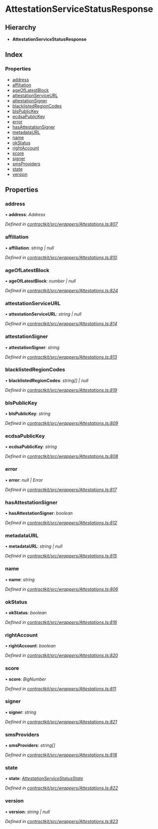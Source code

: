 # AttestationServiceStatusResponse

## Hierarchy

* **AttestationServiceStatusResponse**

## Index

### Properties

* [address](_wrappers_attestations_.attestationservicestatusresponse.md#address)
* [affiliation](_wrappers_attestations_.attestationservicestatusresponse.md#affiliation)
* [ageOfLatestBlock](_wrappers_attestations_.attestationservicestatusresponse.md#ageoflatestblock)
* [attestationServiceURL](_wrappers_attestations_.attestationservicestatusresponse.md#attestationserviceurl)
* [attestationSigner](_wrappers_attestations_.attestationservicestatusresponse.md#attestationsigner)
* [blacklistedRegionCodes](_wrappers_attestations_.attestationservicestatusresponse.md#blacklistedregioncodes)
* [blsPublicKey](_wrappers_attestations_.attestationservicestatusresponse.md#blspublickey)
* [ecdsaPublicKey](_wrappers_attestations_.attestationservicestatusresponse.md#ecdsapublickey)
* [error](_wrappers_attestations_.attestationservicestatusresponse.md#error)
* [hasAttestationSigner](_wrappers_attestations_.attestationservicestatusresponse.md#hasattestationsigner)
* [metadataURL](_wrappers_attestations_.attestationservicestatusresponse.md#metadataurl)
* [name](_wrappers_attestations_.attestationservicestatusresponse.md#name)
* [okStatus](_wrappers_attestations_.attestationservicestatusresponse.md#okstatus)
* [rightAccount](_wrappers_attestations_.attestationservicestatusresponse.md#rightaccount)
* [score](_wrappers_attestations_.attestationservicestatusresponse.md#score)
* [signer](_wrappers_attestations_.attestationservicestatusresponse.md#signer)
* [smsProviders](_wrappers_attestations_.attestationservicestatusresponse.md#smsproviders)
* [state](_wrappers_attestations_.attestationservicestatusresponse.md#state)
* [version](_wrappers_attestations_.attestationservicestatusresponse.md#version)

## Properties

### address

• **address**: _Address_

_Defined in_ [_contractkit/src/wrappers/Attestations.ts:807_](https://github.com/celo-org/celo-monorepo/blob/master/packages/sdk/contractkit/src/wrappers/Attestations.ts#L807)

### affiliation

• **affiliation**: _string \| null_

_Defined in_ [_contractkit/src/wrappers/Attestations.ts:810_](https://github.com/celo-org/celo-monorepo/blob/master/packages/sdk/contractkit/src/wrappers/Attestations.ts#L810)

### ageOfLatestBlock

• **ageOfLatestBlock**: _number \| null_

_Defined in_ [_contractkit/src/wrappers/Attestations.ts:824_](https://github.com/celo-org/celo-monorepo/blob/master/packages/sdk/contractkit/src/wrappers/Attestations.ts#L824)

### attestationServiceURL

• **attestationServiceURL**: _string \| null_

_Defined in_ [_contractkit/src/wrappers/Attestations.ts:814_](https://github.com/celo-org/celo-monorepo/blob/master/packages/sdk/contractkit/src/wrappers/Attestations.ts#L814)

### attestationSigner

• **attestationSigner**: _string_

_Defined in_ [_contractkit/src/wrappers/Attestations.ts:813_](https://github.com/celo-org/celo-monorepo/blob/master/packages/sdk/contractkit/src/wrappers/Attestations.ts#L813)

### blacklistedRegionCodes

• **blacklistedRegionCodes**: _string\[\] \| null_

_Defined in_ [_contractkit/src/wrappers/Attestations.ts:819_](https://github.com/celo-org/celo-monorepo/blob/master/packages/sdk/contractkit/src/wrappers/Attestations.ts#L819)

### blsPublicKey

• **blsPublicKey**: _string_

_Defined in_ [_contractkit/src/wrappers/Attestations.ts:809_](https://github.com/celo-org/celo-monorepo/blob/master/packages/sdk/contractkit/src/wrappers/Attestations.ts#L809)

### ecdsaPublicKey

• **ecdsaPublicKey**: _string_

_Defined in_ [_contractkit/src/wrappers/Attestations.ts:808_](https://github.com/celo-org/celo-monorepo/blob/master/packages/sdk/contractkit/src/wrappers/Attestations.ts#L808)

### error

• **error**: _null \| Error_

_Defined in_ [_contractkit/src/wrappers/Attestations.ts:817_](https://github.com/celo-org/celo-monorepo/blob/master/packages/sdk/contractkit/src/wrappers/Attestations.ts#L817)

### hasAttestationSigner

• **hasAttestationSigner**: _boolean_

_Defined in_ [_contractkit/src/wrappers/Attestations.ts:812_](https://github.com/celo-org/celo-monorepo/blob/master/packages/sdk/contractkit/src/wrappers/Attestations.ts#L812)

### metadataURL

• **metadataURL**: _string \| null_

_Defined in_ [_contractkit/src/wrappers/Attestations.ts:815_](https://github.com/celo-org/celo-monorepo/blob/master/packages/sdk/contractkit/src/wrappers/Attestations.ts#L815)

### name

• **name**: _string_

_Defined in_ [_contractkit/src/wrappers/Attestations.ts:806_](https://github.com/celo-org/celo-monorepo/blob/master/packages/sdk/contractkit/src/wrappers/Attestations.ts#L806)

### okStatus

• **okStatus**: _boolean_

_Defined in_ [_contractkit/src/wrappers/Attestations.ts:816_](https://github.com/celo-org/celo-monorepo/blob/master/packages/sdk/contractkit/src/wrappers/Attestations.ts#L816)

### rightAccount

• **rightAccount**: _boolean_

_Defined in_ [_contractkit/src/wrappers/Attestations.ts:820_](https://github.com/celo-org/celo-monorepo/blob/master/packages/sdk/contractkit/src/wrappers/Attestations.ts#L820)

### score

• **score**: _BigNumber_

_Defined in_ [_contractkit/src/wrappers/Attestations.ts:811_](https://github.com/celo-org/celo-monorepo/blob/master/packages/sdk/contractkit/src/wrappers/Attestations.ts#L811)

### signer

• **signer**: _string_

_Defined in_ [_contractkit/src/wrappers/Attestations.ts:821_](https://github.com/celo-org/celo-monorepo/blob/master/packages/sdk/contractkit/src/wrappers/Attestations.ts#L821)

### smsProviders

• **smsProviders**: _string\[\]_

_Defined in_ [_contractkit/src/wrappers/Attestations.ts:818_](https://github.com/celo-org/celo-monorepo/blob/master/packages/sdk/contractkit/src/wrappers/Attestations.ts#L818)

### state

• **state**: [_AttestationServiceStatusState_](../enums/_wrappers_attestations_.attestationservicestatusstate.md)

_Defined in_ [_contractkit/src/wrappers/Attestations.ts:822_](https://github.com/celo-org/celo-monorepo/blob/master/packages/sdk/contractkit/src/wrappers/Attestations.ts#L822)

### version

• **version**: _string \| null_

_Defined in_ [_contractkit/src/wrappers/Attestations.ts:823_](https://github.com/celo-org/celo-monorepo/blob/master/packages/sdk/contractkit/src/wrappers/Attestations.ts#L823)

